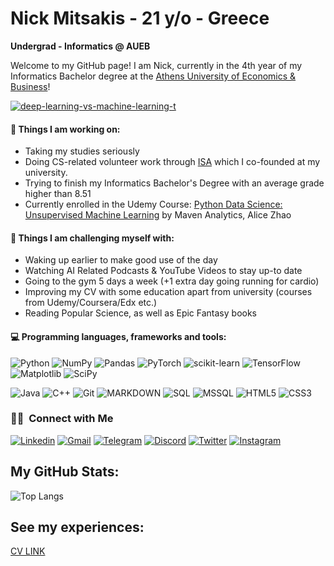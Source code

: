 <!--![Header]([github-header-image.png])-->
# Nick Mitsakis - 21 y/o - Greece

**Undergrad - Informatics @ AUEB**

Welcome to my GitHub page! I am Nick, currently in the 4th year of my Informatics Bachelor degree at the [Athens University of Economics & Business](https://www.aueb.gr/en)!  

<a href="https://ibb.co/MDk47Nx"><img src="https://i.ibb.co/d04qDKw/deep-learning-vs-machine-learning-t.jpg" alt="deep-learning-vs-machine-learning-t" border="0"></a>

#### 🧠 Things I am working on: 
- Taking my studies seriously
- Doing CS-related volunteer work through [ISA](https://www.linkedin.com/company/infosciassoc/?viewAsMember=true) which I co-founded at my university.
- Trying to finish my Informatics Bachelor's Degree with an average grade higher than 8.51
- Currently enrolled in the Udemy Course: [Python Data Science: Unsupervised Machine Learning](https://www.udemy.com/course/data-science-in-python-unsupervised-learning/?couponCode=KEEPLEARNING) by Maven Analytics, Alice Zhao


#### 💪 Things I am challenging myself with:
- Waking up earlier to make good use of the day
- Watching AI Related Podcasts & YouTube Videos to stay up-to date
- Going to the gym 5 days a week (+1 extra day going running for cardio)
- Improving my CV with some education apart from university (courses from Udemy/Coursera/Edx etc.)
- Reading Popular Science, as well as Epic Fantasy books
  
#### 💻 Programming languages, frameworks and tools: 
![Python](https://img.shields.io/badge/python-3670A0?style=for-the-badge&logo=python&logoColor=ffdd54)
    ![NumPy](https://img.shields.io/badge/numpy-%23013243.svg?style=for-the-badge&logo=numpy&logoColor=white)
    ![Pandas](https://img.shields.io/badge/pandas-%23150458.svg?style=for-the-badge&logo=pandas&logoColor=white)
    ![PyTorch](https://img.shields.io/badge/PyTorch-%23EE4C2C.svg?style=for-the-badge&logo=PyTorch&logoColor=white)
    ![scikit-learn](https://img.shields.io/badge/scikit--learn-%23F7931E.svg?style=for-the-badge&logo=scikit-learn&logoColor=white)
    ![TensorFlow](https://img.shields.io/badge/TensorFlow-%23FF6F00.svg?style=for-the-badge&logo=TensorFlow&logoColor=white)
    ![Matplotlib](https://img.shields.io/badge/Matplotlib-%23ffffff.svg?style=for-the-badge&logo=Matplotlib&logoColor=black)
    ![SciPy](https://img.shields.io/badge/SciPy-%230C55A5.svg?style=for-the-badge&logo=scipy&logoColor=%white)
    
![Java](https://img.shields.io/badge/-Java-FFD700?style=flat-round&logo=openjdk&logoColor=black)
![C++](https://img.shields.io/badge/C%2B%2B-darkblue?style=flat-round&logo=c%2B%2B&logoColor=white)
![Git](https://img.shields.io/badge/-Git-F05032?style=flat-round&logo=git&logoColor=white)
![MARKDOWN](https://img.shields.io/badge/Markdown-000000?style=flat-round&logo=markdown&logoColor=white)
![SQL](https://img.shields.io/badge/SQL-cyan?style=flat-round&logo=postgresql&logoColor=black)
![MSSQL](https://img.shields.io/badge/Microsoft_SQL_Server-228B22?style=flat-round&logo=microsoft-sql-server&logoColor=white)
![HTML5](https://img.shields.io/badge/-HTML5-FF6347?style=flat-round&logo=html5&logoColor=white)
![CSS3](https://img.shields.io/badge/-CSS3-FF6347?style=flat-round&logo=css3)

<!-- ![R](https://img.shields.io/badge/--276DC3?style=flat-round&logo=R&logoColor=white) -->
<!-- Add more badges as per your skills and tools, reference: https://shields.io/ -->

<h3> 🤝🏻 &nbsp;Connect with Me </h3>

[![Linkedin](https://img.shields.io/badge/-LinkedIn-blue?style=flat-round&logo=Linkedin&logoColor=white)](https://www.linkedin.com/in/nikolaos-mitsakis/)
[![Gmail](https://img.shields.io/badge/-Gmail-c14438?style=flat-round&logo=Gmail&logoColor=white)](mailto:mitsakisnick@gmail.com)
[![Telegram](https://img.shields.io/badge/Telegram-2CA5E0?style=flat-round&logo=telegram&logoColor=white)](https://t.me/NIKOMAHOS)
[![Discord](https://img.shields.io/badge/-Discord-5865F2?style=flat-round&logo=discord&logoColor=white)](discordapp.com/users/889527819464486992)
[![Twitter](https://img.shields.io/badge/-Twitter-white?style=flat-round&logo=twitter&logoColor=blue)](https://x.com/nick_mitsakis?t=uprRXmA0cntcdOCPLRwm1w&s=35)
[![Instagram](https://img.shields.io/badge/Instagram-purple?style=flat-round&logo=instagram)](www.instagram.com/nikos_mitsakis)

## My GitHub Stats:
<!-- You can use https://github.com/anuraghazra/github-readme-stats to generate the stats. -->

![Top Langs](https://github-readme-stats.vercel.app/api/top-langs/?username=NIKOMAHOS&layout=donut&show_icons=true&icon_color=FFFFFF&hide_border=true&border_radius=4&text_color=FFFFFF&theme=dark&hide=html,CSS)

## See my experiences:
[CV LINK](https://drive.google.com/file/d/1YZxUcbN91DoHbvJdZdMzgZXKkFm2g8Ch/view?usp=sharing)

<!--
**NIKOMAHOS/NIKOMAHOS** is a ✨ _special_ ✨ repository because its `README.md` (this file) appears on your GitHub profile.

Here are some ideas to get you started:

- 🔭 I’m currently working on ...
- 🌱 I’m currently learning ...
- 👯 I’m looking to collaborate on ...
- 🤔 I’m looking for help with ...
- 💬 Ask me about ...
- 📫 How to reach me: ...
- 😄 Pronouns: ...
- ⚡ Fun fact: ...
-->
